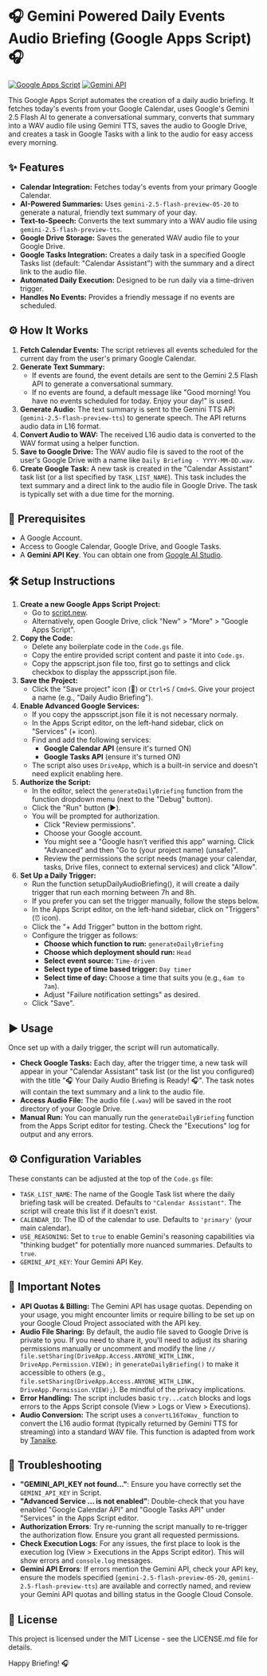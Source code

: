 # 🎧 Gemini Powered Daily Events Audio Briefing (Google Apps Script) 🎧

[![Google Apps Script](https://img.shields.io/badge/Google%20Apps%20Script-4285F4?style=for-the-badge&logo=google&logoColor=white)](https://script.google.com)
[![Gemini API](https://img.shields.io/badge/Gemini%20API-4A90E2?style=for-the-badge&logo=google&logoColor=white)](https://ai.google.dev/docs/gemini_api_overview)

This Google Apps Script automates the creation of a daily audio briefing. It fetches today's events from your Google Calendar, uses Google's Gemini 2.5 Flash AI to generate a conversational summary, converts that summary into a WAV audio file using Gemini TTS, saves the audio to Google Drive, and creates a task in Google Tasks with a link to the audio for easy access every morning.

## ✨ Features

*   **Calendar Integration:** Fetches today's events from your primary Google Calendar.
*   **AI-Powered Summaries:** Uses `gemini-2.5-flash-preview-05-20` to generate a natural, friendly text summary of your day.
*   **Text-to-Speech:** Converts the text summary into a WAV audio file using `gemini-2.5-flash-preview-tts`.
*   **Google Drive Storage:** Saves the generated WAV audio file to your Google Drive.
*   **Google Tasks Integration:** Creates a daily task in a specified Google Tasks list (default: "Calendar Assistant") with the summary and a direct link to the audio file.
*   **Automated Daily Execution:** Designed to be run daily via a time-driven trigger.
*   **Handles No Events:** Provides a friendly message if no events are scheduled.

## ⚙️ How It Works

1.  **Fetch Calendar Events:** The script retrieves all events scheduled for the current day from the user's primary Google Calendar.
2.  **Generate Text Summary:**
    *   If events are found, the event details are sent to the Gemini 2.5 Flash API to generate a conversational summary.
    *   If no events are found, a default message like "Good morning! You have no events scheduled for today. Enjoy your day!" is used.
3.  **Generate Audio:** The text summary is sent to the Gemini TTS API (`gemini-2.5-flash-preview-tts`) to generate speech. The API returns audio data in L16 format.
4.  **Convert Audio to WAV:** The received L16 audio data is converted to the WAV format using a helper function.
5.  **Save to Google Drive:** The WAV audio file is saved to the root of the user's Google Drive with a name like `Daily Briefing - YYYY-MM-DD.wav`.
6.  **Create Google Task:** A new task is created in the "Calendar Assistant" task list (or a list specified by `TASK_LIST_NAME`). This task includes the text summary and a direct link to the audio file in Google Drive. The task is typically set with a due time for the morning.

## 🚀 Prerequisites

*   A Google Account.
*   Access to Google Calendar, Google Drive, and Google Tasks.
*   A **Gemini API Key**. You can obtain one from [Google AI Studio](https://aistudio.google.com/apikey).

## 🛠️ Setup Instructions

1.  **Create a new Google Apps Script Project:**
    *   Go to [script.new](https://script.new).
    *   Alternatively, open Google Drive, click "New" > "More" > "Google Apps Script".
2.  **Copy the Code:**
    *   Delete any boilerplate code in the `Code.gs` file.
    *   Copy the entire provided script content and paste it into `Code.gs`.
    *   Copy the appscript.json file too, first go to settings and click checkbox to display the appsscript.json file.
3.  **Save the Project:**
    *   Click the "Save project" icon (💾) or `Ctrl+S` / `Cmd+S`. Give your project a name (e.g., "Daily Audio Briefing").
4.  **Enable Advanced Google Services:**
    *   If you copy the appsscript.json file it is not necessary normaly. 
    *   In the Apps Script editor, on the left-hand sidebar, click on "Services" (+ icon).
    *   Find and add the following services:
        *   **Google Calendar API** (ensure it's turned ON)
        *   **Google Tasks API** (ensure it's turned ON)
    *   The script also uses `DriveApp`, which is a built-in service and doesn't need explicit enabling here.
5.  **Authorize the Script:**
    *   In the editor, select the `generateDailyBriefing` function from the function dropdown menu (next to the "Debug" button).
    *   Click the "Run" button (▶️).
    *   You will be prompted for authorization.
        *   Click "Review permissions".
        *   Choose your Google account.
        *   You might see a "Google hasn’t verified this app" warning. Click "Advanced" and then "Go to (your project name) (unsafe)".
        *   Review the permissions the script needs (manage your calendar, tasks, Drive files, connect to external services) and click "Allow".
6.  **Set Up a Daily Trigger:**
    *   Run the function setupDailyAudioBriefing(), it will create a daily trigger that run each morning between 7h and 8h.
    *   If you prefer you can set the trigger manually, follow the steps below.
    *   In the Apps Script editor, on the left-hand sidebar, click on "Triggers" (⏰ icon).
    *   Click the "+ Add Trigger" button in the bottom right.
    *   Configure the trigger as follows:
        *   **Choose which function to run:** `generateDailyBriefing`
        *   **Choose which deployment should run:** `Head`
        *   **Select event source:** `Time-driven`
        *   **Select type of time based trigger:** `Day timer`
        *   **Select time of day:** Choose a time that suits you (e.g., `6am to 7am`).
        *   Adjust "Failure notification settings" as desired.
    *   Click "Save".

## ▶️ Usage

Once set up with a daily trigger, the script will run automatically.

*   **Check Google Tasks:** Each day, after the trigger time, a new task will appear in your "Calendar Assistant" task list (or the list you configured) with the title "🎧 Your Daily Audio Briefing is Ready! 🎧". The task notes will contain the text summary and a link to the audio file.
*   **Access Audio File:** The audio file (`.wav`) will be saved in the root directory of your Google Drive.
*   **Manual Run:** You can manually run the `generateDailyBriefing` function from the Apps Script editor for testing. Check the "Executions" log for output and any errors.

## ⚙️ Configuration Variables

These constants can be adjusted at the top of the `Code.gs` file:

*   `TASK_LIST_NAME`: The name of the Google Task list where the daily briefing task will be created. Defaults to `"Calendar Assistant"`. The script will create this list if it doesn't exist.
*   `CALENDAR_ID`: The ID of the calendar to use. Defaults to `'primary'` (your main calendar).
*   `USE_REASONING`: Set to `true` to enable Gemini's reasoning capabilities via "thinking budget" for potentially more nuanced summaries. Defaults to `true`.
*   `GEMINI_API_KEY`: Your Gemini API Key.

## 📢 Important Notes

*   **API Quotas & Billing:** The Gemini API has usage quotas. Depending on your usage, you might encounter limits or require billing to be set up on your Google Cloud Project associated with the API key.
*   **Audio File Sharing:** By default, the audio file saved to Google Drive is private to you. If you need to share it, you'll need to adjust its sharing permissions manually or uncomment and modify the line `// file.setSharing(DriveApp.Access.ANYONE_WITH_LINK, DriveApp.Permission.VIEW);` in `generateDailyBriefing()` to make it accessible to others (e.g., `file.setSharing(DriveApp.Access.ANYONE_WITH_LINK, DriveApp.Permission.VIEW);`). Be mindful of the privacy implications.
*   **Error Handling:** The script includes basic `try...catch` blocks and logs errors to the Apps Script console (View > Logs or View > Executions).
*   **Audio Conversion:** The script uses a `convertL16ToWav_` function to convert the L16 audio format (typically returned by Gemini TTS for streaming) into a standard WAV file. This function is adapted from work by [Tanaike](https://github.com/tanaikech/UtlApp).

## 🐛 Troubleshooting

*   **"GEMINI_API_KEY not found..."**: Ensure you have correctly set the `GEMINI_API_KEY` in Script.
*   **"Advanced Service ... is not enabled"**: Double-check that you have enabled "Google Calendar API" and "Google Tasks API" under "Services" in the Apps Script editor.
*   **Authorization Errors**: Try re-running the script manually to re-trigger the authorization flow. Ensure you grant all requested permissions.
*   **Check Execution Logs**: For any issues, the first place to look is the execution log (View > Executions in the Apps Script editor). This will show errors and `console.log` messages.
*   **Gemini API Errors**: If errors mention the Gemini API, check your API key, ensure the models specified (`gemini-2.5-flash-preview-05-20`, `gemini-2.5-flash-preview-tts`) are available and correctly named, and review your Gemini API quotas and billing status in the Google Cloud Console.

## 📜 License

This project is licensed under the MIT License - see the LICENSE.md file for details.

Happy Briefing! 🎧
